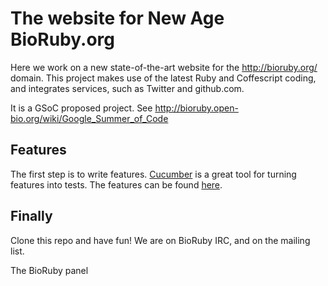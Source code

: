 # The website for New Age BioRuby.org

Here we work on a new state-of-the-art website for the
http://bioruby.org/ domain. This project makes use of the latest Ruby
and Coffescript coding, and integrates services, such as Twitter and
github.com.

It is a GSoC proposed project. See http://bioruby.open-bio.org/wiki/Google_Summer_of_Code

## Features

The first step is to write features. [Cucumber](http://cukes.info/)
is a great tool for turning features into tests. The features can be
found [here](https://github.com/pjotrp/NA-BioRuby.org/features).

## Finally

Clone this repo and have fun! We are on BioRuby IRC, and on the mailing list.

The BioRuby panel




